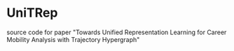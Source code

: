 # UniTRep
source code for paper "Towards Unified Representation Learning for Career Mobility Analysis with Trajectory Hypergraph"
